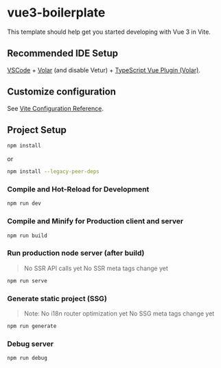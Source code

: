 # vue3-boilerplate

This template should help get you started developing with Vue 3 in Vite.

## Recommended IDE Setup

[VSCode](https://code.visualstudio.com/) + [Volar](https://marketplace.visualstudio.com/items?itemName=Vue.volar) (and disable Vetur) + [TypeScript Vue Plugin (Volar)](https://marketplace.visualstudio.com/items?itemName=Vue.vscode-typescript-vue-plugin).

## Customize configuration

See [Vite Configuration Reference](https://vitejs.dev/config/).

## Project Setup

```sh
npm install
```
or
```sh
npm install --legacy-peer-deps
```

### Compile and Hot-Reload for Development

```sh
npm run dev
```

### Compile and Minify for Production client and server

```sh
npm run build
```

### Run production node server (after build)

> No SSR API calls yet
> No SSR meta tags change yet

```sh
npm run serve
```

### Generate static project (SSG)

> Note: No i18n router optimization yet
> No SSG meta tags change yet

```sh
npm run generate
```

### Debug server

```sh
npm run debug
```
